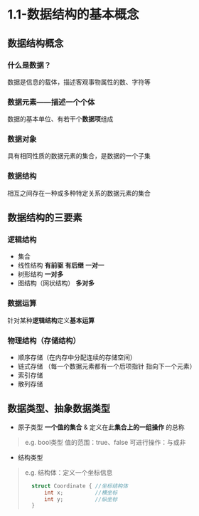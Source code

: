 # 1.1-数据结构的基本概念

## 数据结构概念

### 什么是数据？
数据是信息的载体，描述客观事物属性的数、字符等

### 数据元素——描述一个个体
数据的基本单位、有若干个**数据项**组成

### 数据对象
具有相同性质的数据元素的集合，是数据的一个子集

### 数据结构
相互之间存在一种或多种特定关系的数据元素的集合

## 数据结构的三要素

### 逻辑结构
- 集合
- 线性结构 **有前驱** **有后继** **一对一**
- 树形结构 **一对多**
- 图结构（网状结构） **多对多**

### 数据运算
针对某种**逻辑结构**定义**基本运算**

### 物理结构（存储结构）
- 顺序存储（在内存中分配连续的存储空间）
- 链式存储 （每一个数据元素都有一个后项指针 指向下一个元素）
- 索引存储
- 散列存储

## 数据类型、抽象数据类型
- 原子类型
  **一个值的集合** & 定义在此**集合上的一组操作** 的总称
> e.g.
> bool类型
> 值的范围：true、false
> 可进行操作：与或非
- 结构类型
> e.g. 结构体：定义一个坐标信息
> ```C
>   struct Coordinate { //坐标结构体
>       int x;          //横坐标
>       int y;          //纵坐标
>   }
> ```